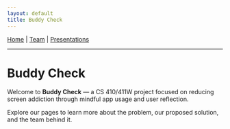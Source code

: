 ```yaml
---
layout: default
title: Buddy Check
---
```


[Home](index.md) | [Team](team.md) | [Presentations](presentations.md)

---

# Buddy Check

Welcome to **Buddy Check** — a CS 410/411W project focused on reducing screen addiction through mindful app usage and user reflection.

Explore our pages to learn more about the problem, our proposed solution, and the team behind it.
